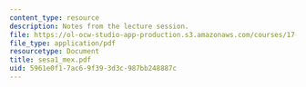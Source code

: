 ```yaml
---
content_type: resource
description: Notes from the lecture session.
file: https://ol-ocw-studio-app-production.s3.amazonaws.com/courses/17-55j-introduction-to-latin-american-studies-fall-2006/5961e0f17ac69f393d3c987bb248887c_sesa1_mex.pdf
file_type: application/pdf
resourcetype: Document
title: sesa1_mex.pdf
uid: 5961e0f1-7ac6-9f39-3d3c-987bb248887c
---
```

